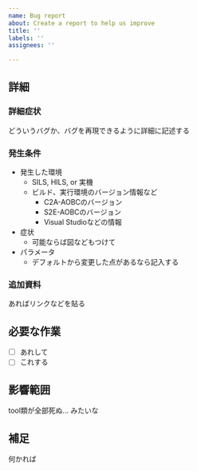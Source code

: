 ```yaml
---
name: Bug report
about: Create a report to help us improve
title: ''
labels: ''
assignees: ''

---
```


## 詳細
### 詳細症状
どういうバグか、バグを再現できるように詳細に記述する

### 発生条件
- 発生した環境
  - SILS, HILS, or 実機
  - ビルド、実行環境のバージョン情報など
    - C2A-AOBCのバージョン
    - S2E-AOBCのバージョン
    - Visual Studioなどの情報
- 症状
  - 可能ならば図などもつけて
- パラメータ
  - デフォルトから変更した点があるなら記入する

###  追加資料
あればリンクなどを貼る

## 必要な作業
- [ ] あれして
- [ ] これする

## 影響範囲
tool類が全部死ぬ... みたいな

## 補足
何かれば

<!--
## 注意
- 割り当てれるなら`Assignees`を割り当てる
- `Projects`として`6U AOCS team (private)`を設定する
  - `Status`を`ToDo`などに設定する
- 必ず`bug`ラベルを付けること
- 必ず`priority` ラベルを付けること
  - high: 試験などの関係ですぐさま対応してほしい
  - middle: 通常これ
  - low: ゆっくりで良いもの
- 必ず`update`ラベルをつけること
  - major: 後方互換性なしのI/F変更
  - minor: 後方互換性ありのI/F変更
  - patch: I/F変更なし
- テンプレート記述は残さず、削除したり`NA`と書き換えたりする
-->
